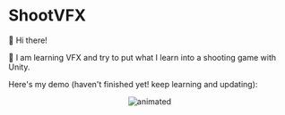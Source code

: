 # ShootVFX

👋 Hi there!

👯 I am learning VFX and try to put what I learn into a shooting game with Unity.

Here's my demo (haven't finished yet! keep learning and updating):


<p align="center">
  <img src="gif/shootRain.gif" alt="animated" />
</p>


